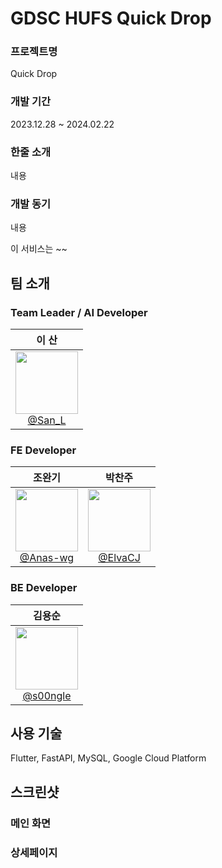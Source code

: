 # GDSC HUFS Quick Drop

### 프로젝트명
Quick Drop
### 개발 기간
2023.12.28 ~ 2024.02.22
### 한줄 소개
내용
### 개발 동기
내용

이 서비스는 ~~

## 팀 소개
### Team Leader / AI Developer
| **이 산** |
| :------: |
| [<img src="https://avatars.githubusercontent.com/u/?v=4" height=100 width=100> <br/> @San_L](https://github.com/Suphporia) |

### FE Developer
| **조완기** | **박찬주** |
| :------: | :------:  |
| [<img src="https://avatars.githubusercontent.com/u/?v=4" height=100 width=100> <br/> @Anas-wg](https://github.com/Anas-wg) | [<img src="https://avatars.githubusercontent.com/u/?v=4" height=100 width=100> <br/> @ElvaCJ](https://github.com/ElvaCJ) |

### BE Developer
| **김용순** |
| :------: |
| [<img src="https://avatars.githubusercontent.com/u/?v=4" height=100 width=100> <br/> @s00ngle](https://github.com/s00ngle) |

## 사용 기술
Flutter, FastAPI, MySQL, Google Cloud Platform

## 스크린샷
### 메인 화면



### 상세페이지


